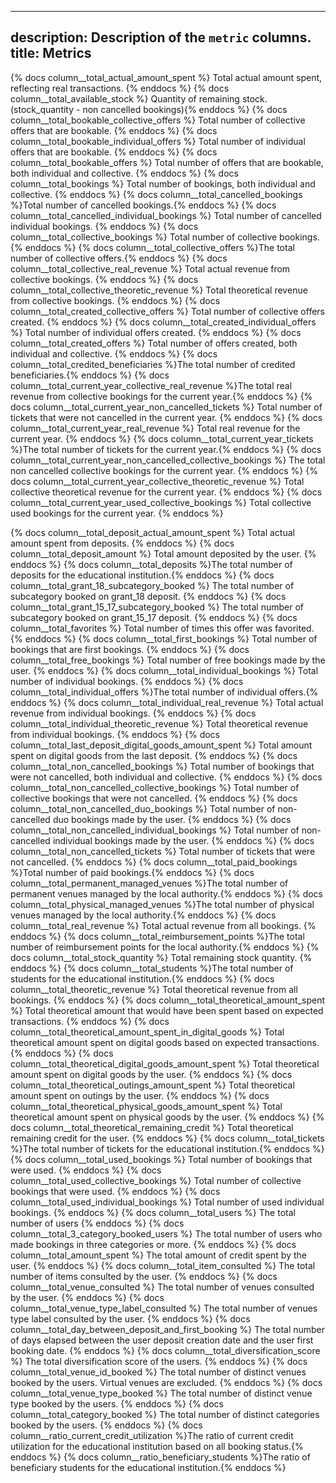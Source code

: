 
---
description: Description of the `metric` columns.
title: Metrics
---

{% docs column__total_actual_amount_spent %} Total actual amount spent, reflecting real transactions. {% enddocs %}
{% docs column__total_available_stock %} Quantity of remaining stock. (stock_quantity - non cancelled bookings){% enddocs %}
{% docs column__total_bookable_collective_offers %} Total number of collective offers that are bookable. {% enddocs %}
{% docs column__total_bookable_individual_offers %} Total number of individual offers that are bookable. {% enddocs %}
{% docs column__total_bookable_offers %} Total number of offers that are bookable, both individual and collective. {% enddocs %}
{% docs column__total_bookings %} Total number of bookings, both individual and collective. {% enddocs %}
{% docs column__total_cancelled_bookings %}Total number of cancelled bookings.{% enddocs %}
{% docs column__total_cancelled_individual_bookings %} Total number of cancelled individual bookings. {% enddocs %}
{% docs column__total_collective_bookings %} Total number of collective bookings. {% enddocs %}
{% docs column__total_collective_offers %}The total number of collective offers.{% enddocs %}
{% docs column__total_collective_real_revenue %} Total actual revenue from collective bookings. {% enddocs %}
{% docs column__total_collective_theoretic_revenue %} Total theoretical revenue from collective bookings. {% enddocs %}
{% docs column__total_created_collective_offers %} Total number of collective offers created. {% enddocs %}
{% docs column__total_created_individual_offers %} Total number of individual offers created. {% enddocs %}
{% docs column__total_created_offers %} Total number of offers created, both individual and collective. {% enddocs %}
{% docs column__total_credited_beneficiaries %}The total number of credited beneficiaries.{% enddocs %}
{% docs column__total_current_year_collective_real_revenue %}The total real revenue from collective bookings for the current year.{% enddocs %}
{% docs column__total_current_year_non_cancelled_tickets %} Total number of tickets that were not cancelled in the current year. {% enddocs %}
{% docs column__total_current_year_real_revenue %} Total real revenue for the current year. {% enddocs %}
{% docs column__total_current_year_tickets %}The total number of tickets for the current year.{% enddocs %}
{% docs column__total_current_year_non_cancelled_collective_bookings %} The total non cancelled collective bookings for the current year. {% enddocs %}
{% docs column__total_current_year_collective_theoretic_revenue %} Total collective theoretical revenue for the current year. {% enddocs %}
{% docs column__total_current_year_used_collective_bookings %} Total collective used bookings for the current year. {% enddocs %}

{% docs column__total_deposit_actual_amount_spent %} Total actual amount spent from deposits. {% enddocs %}
{% docs column__total_deposit_amount %} Total amount deposited by the user. {% enddocs %}
{% docs column__total_deposits %}The total number of deposits for the educational institution.{% enddocs %}
{% docs column__total_grant_18_subcategory_booked %} The total number of subcategory booked on grant_18 deposit. {% enddocs %}
{% docs column__total_grant_15_17_subcategory_booked %} The total number of subcategory booked on grant_15_17 deposit. {% enddocs %}
{% docs column__total_favorites %} Total number of times this offer was favorited. {% enddocs %}
{% docs column__total_first_bookings %} Total number of bookings that are first bookings. {% enddocs %}
{% docs column__total_free_bookings %} Total number of free bookings made by the user. {% enddocs %}
{% docs column__total_individual_bookings %} Total number of individual bookings. {% enddocs %}
{% docs column__total_individual_offers %}The total number of individual offers.{% enddocs %}
{% docs column__total_individual_real_revenue %} Total actual revenue from individual bookings. {% enddocs %}
{% docs column__total_individual_theoretic_revenue %} Total theoretical revenue from individual bookings. {% enddocs %}
{% docs column__total_last_deposit_digital_goods_amount_spent %} Total amount spent on digital goods from the last deposit. {% enddocs %}
{% docs column__total_non_cancelled_bookings %} Total number of bookings that were not cancelled, both individual and collective. {% enddocs %}
{% docs column__total_non_cancelled_collective_bookings %} Total number of collective bookings that were not cancelled. {% enddocs %}
{% docs column__total_non_cancelled_duo_bookings %} Total number of non-cancelled duo bookings made by the user. {% enddocs %}
{% docs column__total_non_cancelled_individual_bookings %} Total number of non-cancelled individual bookings made by the user. {% enddocs %}
{% docs column__total_non_cancelled_tickets %} Total number of tickets that were not cancelled. {% enddocs %}
{% docs column__total_paid_bookings %}Total number of paid bookings.{% enddocs %}
{% docs column__total_permanent_managed_venues %}The total number of permanent venues managed by the local authority.{% enddocs %}
{% docs column__total_physical_managed_venues %}The total number of physical venues managed by the local authority.{% enddocs %}
{% docs column__total_real_revenue %} Total actual revenue from all bookings. {% enddocs %}
{% docs column__total_reimbursement_points %}The total number of reimbursement points for the local authority.{% enddocs %}
{% docs column__total_stock_quantity %} Total remaining stock quantity. {% enddocs %}
{% docs column__total_students %}The total number of students for the educational institution.{% enddocs %}
{% docs column__total_theoretic_revenue %} Total theoretical revenue from all bookings. {% enddocs %}
{% docs column__total_theoretical_amount_spent %} Total theoretical amount that would have been spent based on expected transactions. {% enddocs %}
{% docs column__total_theoretical_amount_spent_in_digital_goods %} Total theoretical amount spent on digital goods based on expected transactions. {% enddocs %}
{% docs column__total_theoretical_digital_goods_amount_spent %} Total theoretical amount spent on digital goods by the user. {% enddocs %}
{% docs column__total_theoretical_outings_amount_spent %} Total theoretical amount spent on outings by the user. {% enddocs %}
{% docs column__total_theoretical_physical_goods_amount_spent %} Total theoretical amount spent on physical goods by the user. {% enddocs %}
{% docs column__total_theoretical_remaining_credit %} Total theoretical remaining credit for the user. {% enddocs %}
{% docs column__total_tickets %}The total number of tickets for the educational institution.{% enddocs %}
{% docs column__total_used_bookings %} Total number of bookings that were used. {% enddocs %}
{% docs column__total_used_collective_bookings %} Total number of collective bookings that were used. {% enddocs %}
{% docs column__total_used_individual_bookings %} Total number of used individual bookings. {% enddocs %}
{% docs column__total_users %} The total number of users {% enddocs %}
{% docs column__total_3_category_booked_users %} The total number of users who made bookings in three categories or more. {% enddocs %}
{% docs column__total_amount_spent %} The total amount of credit spent by the user. {% enddocs %}
{% docs column__total_item_consulted %} The total number of items consulted by the user. {% enddocs %}
{% docs column__total_venue_consulted %} The total number of venues consulted by the user. {% enddocs %}
{% docs column__total_venue_type_label_consulted %} The total number of venues type label consulted by the user. {% enddocs %}
{% docs column__total_day_between_deposit_and_first_booking %} The total number of days elapsed between the user deposit creation date and the user first booking date. {% enddocs %}
{% docs column__total_diversification_score %} The total diversification score of the users. {% enddocs %}
{% docs column__total_venue_id_booked %} The total number of distinct venues booked by the users. Virtual venues are excluded. {% enddocs %}
{% docs column__total_venue_type_booked %} The total number of distinct venue type booked by the users. {% enddocs %}
{% docs column__total_category_booked %} The total number of distinct categories booked by the users. {% enddocs %}
{% docs column__ratio_current_credit_utilization %}The ratio of current credit utilization for the educational institution based on all booking status.{% enddocs %}
{% docs column__ratio_beneficiary_students %}The ratio of beneficiary students for the educational institution.{% enddocs %}
